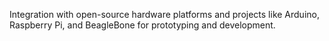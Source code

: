Integration with open-source hardware platforms and projects like Arduino, Raspberry Pi, and BeagleBone for prototyping and development.